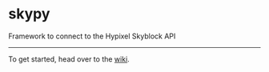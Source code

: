 # skypy
Framework to connect to the Hypixel Skyblock API

***

To get started, head over to the [wiki](https://github.com/FuchsCrafter/skypy/wiki).
